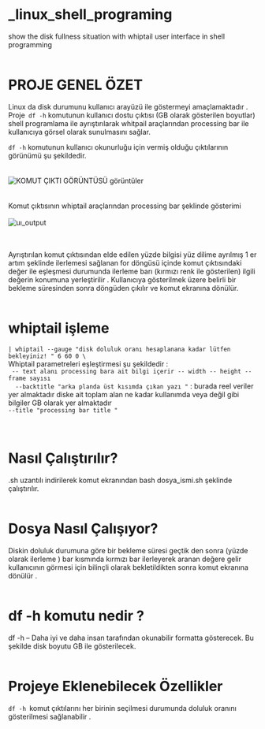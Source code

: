 <br/><br/>
# _linux_shell_programing
show the disk fullness situation with  whiptail user interface in shell programming <br/><br/>

# PROJE GENEL ÖZET 
Linux da disk durumunu kullanıcı arayüzü ile göstermeyi amaçlamaktadır .
 Proje` df -h` komutunun kullanıcı dostu çıktısı (GB olarak gösterilen boyutlar) shell programlama ile ayrıştırılarak whitpail araçlarından processing bar ile kullanıcıya görsel olarak sunulmasını sağlar.
 <br/>


`df -h` komutunun kullanıcı okunurluğu için vermiş olduğu çıktılarının görünümü şu şekildedir.
<br/><br>
<br/>![KOMUT ÇIKTI GÖRÜNTÜSÜ görüntüler](https://miro.medium.com/max/1400/1*gOTMmsChrE6o-HdHlUQLVA.webp)<br/>
<br/><br/>
 Komut çıktısının whiptail araçlarından processing bar şeklinde gösterimi <br/>
<br/>![uı_output](https://miro.medium.com/max/1400/1*49ew-KgEA1GphFhNiJFpHA.webp) <br/>
<br/><br/>

Ayrıştırılan komut çıktısından elde edilen yüzde bilgisi yüz dilime ayrılmış 1 er artım şeklinde ilerlemesi sağlanan for döngüsü içinde komut çıktısındaki değer ile eşleşmesi durumunda ilerleme barı (kırmızı renk ile gösterilen)  ilgili değerin konumuna yerleştirilir . Kullanıcıya gösterilmek üzere belirli bir bekleme süresinden sonra döngüden çıkılır ve komut ekranına dönülür.
<br/><br/>
# whiptail işleme 
`| whiptail --gauge "disk doluluk oranı hesaplanana kadar lütfen bekleyiniz! " 6 60 0 \` <br/>
  Whiptail parametreleri eşleştirmesi şu şekildedir :<br/>
 ` -- text alanı processing bara ait bilgi içerir -- width -- height -- frame sayısı`  <br/>
`   --backtitle "arka planda üst kısımda çıkan yazı " `  : burada reel veriler yer almaktadır diske ait toplam alan ne kadar kullanımda veya değil gibi bilgiler GB olarak yer almaktadır  
   `--title "processing bar title " `   <br/>
   <br/><br/>
  # Nasıl Çalıştırılır?
  .sh uzantılı indirilerek komut ekranından bash dosya_ismi.sh şeklinde çalıştırılır.
  <br/><br/>
  # Dosya Nasıl Çalışıyor?
  Diskin doluluk durumuna göre bir bekleme süresi geçtik den sonra (yüzde olarak ilerleme ) bar kısmında kırmızı bar ilerleyerek aranan değere gelir kullanıcının görmesi için bilinçli olarak bekletildikten sonra komut ekranına dönülür .<br/><br/>
   # df -h komutu nedir ? 
   df -h – Daha iyi ve daha insan tarafından okunabilir formatta gösterecek. Bu şekilde disk boyutu GB ile gösterilecek.
  <br/><br/>
# Projeye Eklenebilecek Özellikler 
`df -h `komut çıktılarını her birinin seçilmesi durumunda doluluk oranını gösterilmesi sağlanabilir .
